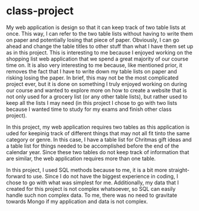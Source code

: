 # class-project

My web application is design so that it can keep track of two table lists at once. This way, I can refer to the two table lists without having to write them on paper and potentially losing that piece of paper. Obviously, I can go ahead and change the table titles to other stuff than what I have them set up as in this project. This is interesting to me because I enjoyed working on the shopping list web application that we spend a great majority of our course time on. It is also very interesting to me because, like mentioned prior, it removes the fact that I have to write down my table lists on paper and risking losing the paper. In brief, this may not be the most complicated project ever, but it is done on something I truly enjoyed working on during our course and wanted to explore more on how to create a website that is not only used for a grocery list (or any other table lists), but rather used to keep all the lists I may need (in this project I chose to go with two lists because I wanted time to study for my exams and finish other class project). 

In this project, my web application requires two tables as this application is uded for keepinig track of different things that may not all fit tinto the same category or genre. In this case, I have a table list for Chritmas gift ideas and a table list for things needed to be accomplished before the end of the calendar year. Since these two tables do not keep track of information that are similar, the web application requires more than one table.

In this project, I used SQL methods because to me, it is a bit more straight-forward to use. Since I do not have the biggest experience in coding, I chose to go with what was simplest for me. Additionally, my data that I created for this project is not complex whatsoever, so SQL can easily handle such non complex data. To me, there was no need to gravitate towards Mongo if my application and data is not complex.